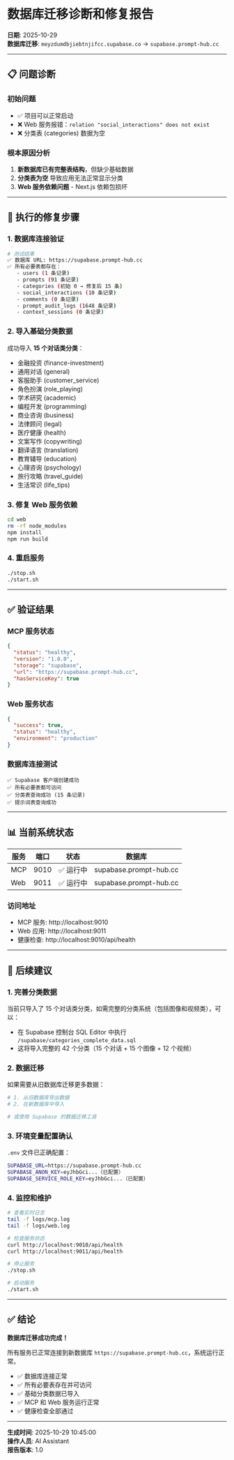 # 数据库迁移诊断和修复报告

**日期**: 2025-10-29  
**数据库迁移**: `meyzdumdbjiebtnjifcc.supabase.co` → `supabase.prompt-hub.cc`

---

## 📋 问题诊断

### 初始问题
- ✅ 项目可以正常启动
- ❌ Web 服务报错：`relation "social_interactions" does not exist`
- ❌ 分类表 (categories) 数据为空

### 根本原因分析
1. **新数据库已有完整表结构**，但缺少基础数据
2. **分类表为空** 导致应用无法正常显示分类
3. **Web 服务依赖问题** - Next.js 依赖包损坏

---

## 🔧 执行的修复步骤

### 1. 数据库连接验证
```bash
# 测试结果
✅ 数据库 URL: https://supabase.prompt-hub.cc
✅ 所有必要表都存在：
   - users (1 条记录)
   - prompts (91 条记录)
   - categories (初始 0 → 修复后 15 条)
   - social_interactions (10 条记录)
   - comments (0 条记录)
   - prompt_audit_logs (1648 条记录)
   - context_sessions (0 条记录)
```

### 2. 导入基础分类数据
成功导入 **15 个对话类分类**：
- 金融投资 (finance-investment)
- 通用对话 (general)
- 客服助手 (customer_service)
- 角色扮演 (role_playing)
- 学术研究 (academic)
- 编程开发 (programming)
- 商业咨询 (business)
- 法律顾问 (legal)
- 医疗健康 (health)
- 文案写作 (copywriting)
- 翻译语言 (translation)
- 教育辅导 (education)
- 心理咨询 (psychology)
- 旅行攻略 (travel_guide)
- 生活常识 (life_tips)

### 3. 修复 Web 服务依赖
```bash
cd web
rm -rf node_modules
npm install
npm run build
```

### 4. 重启服务
```bash
./stop.sh
./start.sh
```

---

## ✅ 验证结果

### MCP 服务状态
```json
{
  "status": "healthy",
  "version": "1.0.0",
  "storage": "supabase",
  "url": "https://supabase.prompt-hub.cc",
  "hasServiceKey": true
}
```

### Web 服务状态
```json
{
  "success": true,
  "status": "healthy",
  "environment": "production"
}
```

### 数据库连接测试
```
✅ Supabase 客户端创建成功
✅ 所有必要表都可访问
✅ 分类表查询成功 (15 条记录)
✅ 提示词表查询成功
```

---

## 📊 当前系统状态

| 服务 | 端口 | 状态 | 数据库 |
|------|------|------|--------|
| MCP  | 9010 | ✅ 运行中 | supabase.prompt-hub.cc |
| Web  | 9011 | ✅ 运行中 | supabase.prompt-hub.cc |

### 访问地址
- MCP 服务: http://localhost:9010
- Web 应用: http://localhost:9011
- 健康检查: http://localhost:9010/api/health

---

## 📝 后续建议

### 1. 完善分类数据
当前只导入了 15 个对话类分类，如需完整的分类系统（包括图像和视频类），可以：
- 在 Supabase 控制台 SQL Editor 中执行 `/supabase/categories_complete_data.sql`
- 这将导入完整的 42 个分类（15 个对话 + 15 个图像 + 12 个视频）

### 2. 数据迁移
如果需要从旧数据库迁移更多数据：
```bash
# 1. 从旧数据库导出数据
# 2. 在新数据库中导入

# 或使用 Supabase 的数据迁移工具
```

### 3. 环境变量配置确认
`.env` 文件已正确配置：
```bash
SUPABASE_URL=https://supabase.prompt-hub.cc
SUPABASE_ANON_KEY=eyJhbGci...（已配置）
SUPABASE_SERVICE_ROLE_KEY=eyJhbGci...（已配置）
```

### 4. 监控和维护
```bash
# 查看实时日志
tail -f logs/mcp.log
tail -f logs/web.log

# 检查服务状态
curl http://localhost:9010/api/health
curl http://localhost:9011/api/health

# 停止服务
./stop.sh

# 启动服务
./start.sh
```

---

## ✅ 结论

**数据库迁移成功完成！**

所有服务已正常连接到新数据库 `https://supabase.prompt-hub.cc`，系统运行正常。

- ✅ 数据库连接正常
- ✅ 所有必要表存在并可访问
- ✅ 基础分类数据已导入
- ✅ MCP 和 Web 服务运行正常
- ✅ 健康检查全部通过

---

**生成时间**: 2025-10-29 10:45:00  
**操作人员**: AI Assistant  
**报告版本**: 1.0

